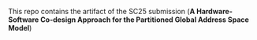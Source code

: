 This repo contains the artifact of the SC25 submission (**A Hardware-Software Co-design Approach for the Partitioned Global Address Space Model**)